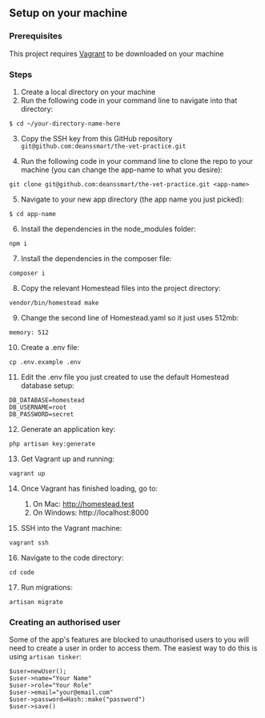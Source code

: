 ## Setup on your machine

### Prerequisites 
This project requires [Vagrant](https://www.vagrantup.com/) to be downloaded on your machine

### Steps

1. Create a local directory on your machine 
2. Run the following code in your command line to navigate into that directory:   

```shell 
$ cd ~/your-directory-name-here
```
3. Copy the SSH key from this GitHub repository `git@github.com:deanssmart/the-vet-practice.git`

4. Run the following code in your command line to clone the repo to your machine (you can change the app-name to what you desire):  

```shell 
git clone git@github.com:deanssmart/the-vet-practice.git <app-name>
```
5. Navigate to your new app directory (the app name you just picked):

```shell 
$ cd app-name
```
6. Install the dependencies in the node_modules folder:

```shell 
npm i
```
7. Install the dependencies in the composer file:

```shell 
composer i
```
8. Copy the relevant Homestead files into the
project directory:

```shell 
vendor/bin/homestead make
```

9. Change the second line of Homestead.yaml so it just uses 512mb: 

```shell 
memory: 512
```

10. Create a .env file:

```shell 
cp .env.example .env
```

11. Edit the .env file you just created to use the default Homestead database setup:

```shell 
DB_DATABASE=homestead
DB_USERNAME=root
DB_PASSWORD=secret
```

12. Generate an application key:

```shell 
php artisan key:generate
```

13. Get Vagrant up and running:

```shell 
vagrant up
```
14. Once Vagrant has finished loading, go to:

    1.  On Mac: http://homestead.test
    2.  On Windows: http://localhost:8000

15. SSH into the Vagrant machine:

```shell 
vagrant ssh
```

16. Navigate to the code directory:

```shell 
cd code
```
17. Run migrations:

```shell 
artisan migrate
```

### Creating an authorised user

Some of the app's features are blocked to unauthorised users to you will need to create a user in order to access them. The easiest way to do this is using `artisan tinker`:

````
$user=newUser();
$user->name="Your Name"
$user->role="Your Role"
$user->email="your@email.com"
$user->password=Hash::make("password")
$user->save()
````
